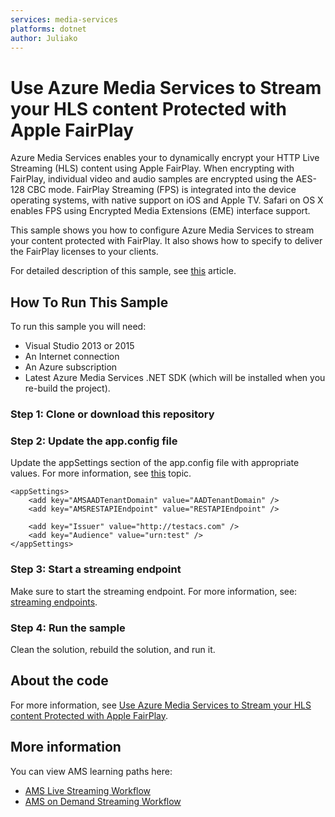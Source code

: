 ```yaml
---
services: media-services
platforms: dotnet
author: Juliako
---
```


# Use Azure Media Services to Stream your HLS content Protected with Apple FairPlay

Azure Media Services enables your to dynamically encrypt your HTTP Live Streaming (HLS) content using Apple FairPlay. When encrypting with FairPlay, individual video and audio samples are encrypted using the AES-128 CBC mode. FairPlay Streaming (FPS) is integrated into the device operating systems, with native support on iOS and Apple TV. Safari on OS X enables FPS using Encrypted Media Extensions (EME) interface support.

This sample shows you how to configure Azure Media Services to stream your content protected with FairPlay. It also shows how to specify to deliver the FairPlay licenses to your clients. 

For detailed description of this sample, see [this](https://azure.microsoft.com/en-us/documentation/articles/media-services-protect-hls-with-fairplay/) article.

## How To Run This Sample

To run this sample you will need:

- Visual Studio 2013 or 2015
- An Internet connection
- An Azure subscription
- Latest Azure Media Services .NET SDK (which will be installed when you re-build the project).

### Step 1:  Clone or download this repository

### Step 2: Update the app.config file

Update the appSettings section of the app.config file with appropriate values. For more information, see [this](https://docs.microsoft.com/azure/media-services/media-services-use-aad-auth-to-access-ams-api) topic.

	<appSettings>
		<add key="AMSAADTenantDomain" value="AADTenantDomain" />
		<add key="AMSRESTAPIEndpoint" value="RESTAPIEndpoint" />
		
		<add key="Issuer" value="http://testacs.com" />
		<add key="Audience" value="urn:test" />
	</appSettings>

### Step 3: Start a streaming endpoint

Make sure to start the streaming endpoint. For more information, see: [streaming endpoints](https://docs.microsoft.com/azure/media-services/media-services-portal-manage-streaming-endpoints).

### Step 4:  Run the sample

Clean the solution, rebuild the solution, and run it. 


## About the code

For more information, see  [Use Azure Media Services to Stream your HLS content Protected with Apple FairPlay](https://azure.microsoft.com/en-us/documentation/articles/media-services-protect-hls-with-fairplay/).

## More information

You can view AMS learning paths here:

- [AMS Live Streaming Workflow](http://azure.microsoft.com/documentation/learning-paths/media-services-streaming-live/)
- [AMS on Demand Streaming Workflow](http://azure.microsoft.com/documentation/learning-paths/media-services-streaming-on-demand/)
